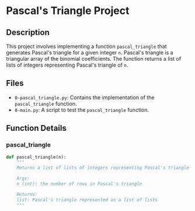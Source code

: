 # Pascal's Triangle Project

## Description

This project involves implementing a function `pascal_triangle` that generates Pascal's triangle for a given integer `n`. Pascal's triangle is a triangular array of the binomial coefficients. The function returns a list of lists of integers representing Pascal's triangle of `n`.

## Files

- `0-pascal_triangle.py`: Contains the implementation of the `pascal_triangle` function.
- `0-main.py`: A script to test the `pascal_triangle` function.

## Function Details

### pascal_triangle

```python
def pascal_triangle(n):
    """
    Returns a list of lists of integers representing Pascal's triangle of n

    Args:
    n (int): the number of rows in Pascal's triangle

    Returns:
    list: Pascal's triangle represented as a list of lists
    """
